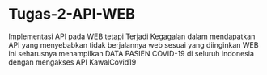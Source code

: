 # Tugas-2-API-WEB
Implementasi API pada WEB
tetapi Terjadi Kegagalan dalam mendapatkan API yang menyebabkan tidak berjalannya web sesuai yang diinginkan
WEB ini seharusnya menampilkan DATA PASIEN COVID-19 di seluruh indonesia dengan mengakses API KawalCovid19
